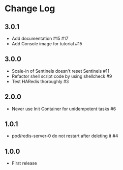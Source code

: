 # Change Log

## 3.0.1

* Add documentation #15 #17
* Add Console image for tutorial #15

## 3.0.0

* Scale-in of Sentinels doesn't reset Sentinels #11
* Refactor shell script code by using shellcheck #9
* Test HARedis thoroughly #3

## 2.0.0

* Never use Init Container for unidempotent tasks #6

## 1.0.1

* pod/redis-server-0 do not restart after deleting it #4

## 1.0.0

* First release
